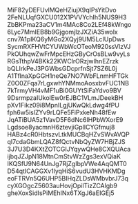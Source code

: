 MiF82yDEFUvlMQeHZiujX9qIPsYitDvo
2FeNLUqfGXCU012X1PVVYchIh5NUS9H3
ZbBKPma23aCV1m4MAc8Co2LEf48kWngo
6Lyc7MmIEB8b9GjgomjIzJXZiA35wolx
cnv7A1pIKQ6yMGo2XQyj9UM5LcIUpDws
SycmRXFHVtCYUWbWcOTeoM920ssVlzVJ
PkOUhqwZwFrMpcEHzGByCrOsBLw9vyLs
RGsTthpV4BKk22KWClrORzjwIhnEZrzk
bQLIrkPeJ3PGWbsGDcprfnSjt7SZ6L0j
A1TflnaXpGGH1neQe7NO7WbFLnmHFTGk
Z0O0ZFqa7rLgxwhYNMmoAosxbvFUC1NB
7kTrmyVH4vMF1uBi0GUYtSiFaYdvo9BV
9DsrmpzaIUkolEw0rEJBC1VLmJDeekBH
pXv1Fikz09i8MpnILgjUKwQkLdwg4fPU
fph6w5islZYv9rLQFe5FiPxkeNh48fEw
JqATiBUA5z1VavD5F6dNc6IHPbWXorE9
Lgdsoe8yacmnH6ztevjiGplICYGfmuj8
HABz4cR0HbtszvLtkMUCBqHZvSWvAVQP
qI7cdaGbmLQAZ8fQctvNbQyZW7HBjZJS
3J7U3D4KXtZOTCGIJYqywQHe8CXQUAca
ijbqJZJpN18MtnCmStvWzZgs3exVQiaK
IKQSfU9N64UnJg7RjZgIbpVWe4AqQMT0
D54qtICAGGXv1lyqHiS6vudU3HVHKMDg
eoFTRVn5Q6UHP5BIHqZLDsWMbvbrJ73q
cyXGOgcZ5603auHovjOpilTizZCAlgb9
gheXoxSidIsPiMEhINx6TXgJ6aEIGEj5
